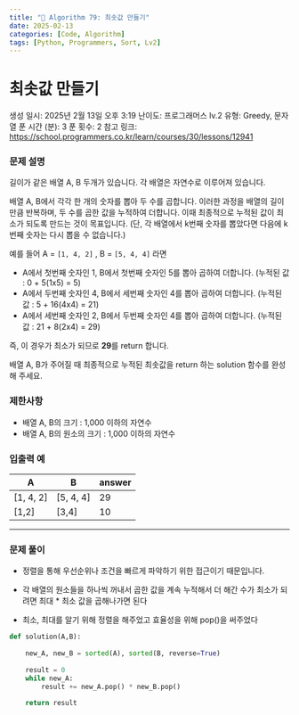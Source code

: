```yaml
---
title: "🧠 Algorithm 79: 최솟값 만들기"
date: 2025-02-13
categories: [Code, Algorithm]
tags: [Python, Programmers, Sort, Lv2]
---
```


# 최솟값 만들기

생성 일시: 2025년 2월 13일 오후 3:19
난이도: 프로그래머스 lv.2
유형: Greedy, 문자열
푼 시간 (분): 3
푼 횟수: 2
참고 링크: https://school.programmers.co.kr/learn/courses/30/lessons/12941

### **문제 설명**

길이가 같은 배열 A, B 두개가 있습니다. 각 배열은 자연수로 이루어져 있습니다.

배열 A, B에서 각각 한 개의 숫자를 뽑아 두 수를 곱합니다. 이러한 과정을 배열의 길이만큼 반복하며, 두 수를 곱한 값을 누적하여 더합니다. 이때 최종적으로 누적된 값이 최소가 되도록 만드는 것이 목표입니다. (단, 각 배열에서 k번째 숫자를 뽑았다면 다음에 k번째 숫자는 다시 뽑을 수 없습니다.)

예를 들어 A = `[1, 4, 2]` , B = `[5, 4, 4]` 라면

- A에서 첫번째 숫자인 1, B에서 첫번째 숫자인 5를 뽑아 곱하여 더합니다. (누적된 값 : 0 + 5(1x5) = 5)
- A에서 두번째 숫자인 4, B에서 세번째 숫자인 4를 뽑아 곱하여 더합니다. (누적된 값 : 5 + 16(4x4) = 21)
- A에서 세번째 숫자인 2, B에서 두번째 숫자인 4를 뽑아 곱하여 더합니다. (누적된 값 : 21 + 8(2x4) = 29)

즉, 이 경우가 최소가 되므로 **29**를 return 합니다.

배열 A, B가 주어질 때 최종적으로 누적된 최솟값을 return 하는 solution 함수를 완성해 주세요.

### 제한사항

- 배열 A, B의 크기 : 1,000 이하의 자연수
- 배열 A, B의 원소의 크기 : 1,000 이하의 자연수

### 입출력 예

| A | B | answer |
| --- | --- | --- |
| [1, 4, 2] | [5, 4, 4] | 29 |
| [1,2] | [3,4] | 10 |

---

### 문제 풀이

- 정렬을 통해 우선순위나 조건을 빠르게 파악하기 위한 접근이기 때문입니다.

- 각 배열의 원소들을 하나씩 꺼내서 곱한 값을 계속 누적해서 더 해간 수가 최소가 되려면 최대 * 최소 값을 곱해나가면 된다
- 최소, 최대를 알기 위해 정렬을 해주었고 효율성을 위해 pop()을 써주었다

```python
def solution(A,B):
    
    new_A, new_B = sorted(A), sorted(B, reverse=True)
    
    result = 0
    while new_A:
        result += new_A.pop() * new_B.pop()
        
    return result
```
